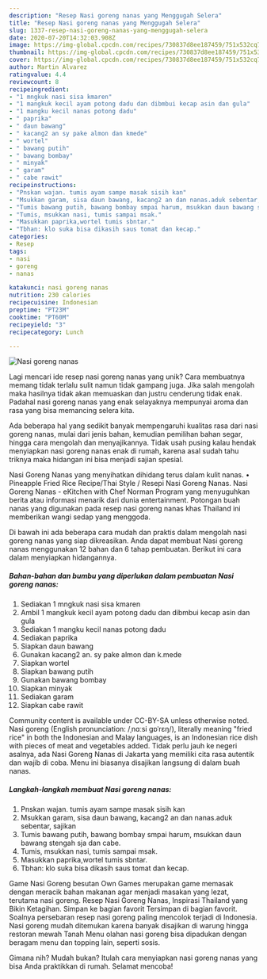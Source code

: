 ```yaml
---
description: "Resep Nasi goreng nanas yang Menggugah Selera"
title: "Resep Nasi goreng nanas yang Menggugah Selera"
slug: 1337-resep-nasi-goreng-nanas-yang-menggugah-selera
date: 2020-07-20T14:32:03.908Z
image: https://img-global.cpcdn.com/recipes/730837d8ee187459/751x532cq70/nasi-goreng-nanas-foto-resep-utama.jpg
thumbnail: https://img-global.cpcdn.com/recipes/730837d8ee187459/751x532cq70/nasi-goreng-nanas-foto-resep-utama.jpg
cover: https://img-global.cpcdn.com/recipes/730837d8ee187459/751x532cq70/nasi-goreng-nanas-foto-resep-utama.jpg
author: Martin Alvarez
ratingvalue: 4.4
reviewcount: 8
recipeingredient:
- "1 mngkuk nasi sisa kmaren"
- "1 mangkuk kecil ayam potong dadu dan dibmbui kecap asin dan gula"
- "1 mangku kecil nanas potong dadu"
- " paprika"
- " daun bawang"
- " kacang2 an sy pake almon dan kmede"
- " wortel"
- " bawang putih"
- " bawang bombay"
- " minyak"
- " garam"
- " cabe rawit"
recipeinstructions:
- "Pnskan wajan. tumis ayam sampe masak sisih kan"
- "Msukkan garam, sisa daun bawang, kacang2 an dan nanas.aduk sebentar, sajikan"
- "Tumis bawang putih, bawang bombay smpai harum, msukkan daun bawang stengah sja dan cabe."
- "Tumis, msukkan nasi, tumis sampai msak."
- "Masukkan paprika,wortel tumis sbntar."
- "Tbhan: klo suka bisa dikasih saus tomat dan kecap."
categories:
- Resep
tags:
- nasi
- goreng
- nanas

katakunci: nasi goreng nanas 
nutrition: 230 calories
recipecuisine: Indonesian
preptime: "PT23M"
cooktime: "PT60M"
recipeyield: "3"
recipecategory: Lunch

---
```



![Nasi goreng nanas](https://img-global.cpcdn.com/recipes/730837d8ee187459/751x532cq70/nasi-goreng-nanas-foto-resep-utama.jpg)

Lagi mencari ide resep nasi goreng nanas yang unik? Cara membuatnya memang tidak terlalu sulit namun tidak gampang juga. Jika salah mengolah maka hasilnya tidak akan memuaskan dan justru cenderung tidak enak. Padahal nasi goreng nanas yang enak selayaknya mempunyai aroma dan rasa yang bisa memancing selera kita.

Ada beberapa hal yang sedikit banyak mempengaruhi kualitas rasa dari nasi goreng nanas, mulai dari jenis bahan, kemudian pemilihan bahan segar, hingga cara mengolah dan menyajikannya. Tidak usah pusing kalau hendak menyiapkan nasi goreng nanas enak di rumah, karena asal sudah tahu triknya maka hidangan ini bisa menjadi sajian spesial.

Nasi Goreng Nanas yang menyihatkan dihidang terus dalam kulit nanas. • Pineapple Fried Rice Recipe/Thai Style / Resepi Nasi Goreng Nanas. Nasi Goreng Nanas - eKitchen with Chef Norman Program yang menyuguhkan berita atau informasi menarik dari dunia entertainment. Potongan buah nanas yang digunakan pada resep nasi goreng nanas khas Thailand ini memberikan wangi sedap yang menggoda.


Di bawah ini ada beberapa cara mudah dan praktis dalam mengolah nasi goreng nanas yang siap dikreasikan. Anda dapat membuat Nasi goreng nanas menggunakan 12 bahan dan 6 tahap pembuatan. Berikut ini cara dalam menyiapkan hidangannya.

<!--inarticleads1-->

##### Bahan-bahan dan bumbu yang diperlukan dalam pembuatan Nasi goreng nanas:

1. Sediakan 1 mngkuk nasi sisa kmaren
1. Ambil 1 mangkuk kecil ayam potong dadu dan dibmbui kecap asin dan gula
1. Sediakan 1 mangku kecil nanas potong dadu
1. Sediakan  paprika
1. Siapkan  daun bawang
1. Gunakan  kacang2 an. sy pake almon dan k.mede
1. Siapkan  wortel
1. Siapkan  bawang putih
1. Gunakan  bawang bombay
1. Siapkan  minyak
1. Sediakan  garam
1. Siapkan  cabe rawit


Community content is available under CC-BY-SA unless otherwise noted. Nasi goreng (English pronunciation: /ˌnɑːsi ɡɒˈrɛŋ/), literally meaning &#34;fried rice&#34; in both the Indonesian and Malay languages, is an Indonesian rice dish with pieces of meat and vegetables added. Tidak perlu jauh ke negeri asalnya, ada Nasi Goreng Nanas di Jakarta yang memiliki cita rasa autentik dan wajib di coba. Menu ini biasanya disajikan langsung di dalam buah nanas. 

<!--inarticleads2-->

##### Langkah-langkah membuat Nasi goreng nanas:

1. Pnskan wajan. tumis ayam sampe masak sisih kan
1. Msukkan garam, sisa daun bawang, kacang2 an dan nanas.aduk sebentar, sajikan
1. Tumis bawang putih, bawang bombay smpai harum, msukkan daun bawang stengah sja dan cabe.
1. Tumis, msukkan nasi, tumis sampai msak.
1. Masukkan paprika,wortel tumis sbntar.
1. Tbhan: klo suka bisa dikasih saus tomat dan kecap.


Game Nasi Goreng besutan Own Games merupakan game memasak dengan meracik bahan makanan agar menjadi masakan yang lezat, terutama nasi goreng. Resep Nasi Goreng Nanas, Inspirasi Thailand yang Bikin Ketagihan. Simpan ke bagian favorit Tersimpan di bagian favorit. Soalnya persebaran resep nasi goreng paling mencolok terjadi di Indonesia. Nasi goreng mudah ditemukan karena banyak disajikan di warung hingga restoran mewah Tanah Menu olahan nasi goreng bisa dipadukan dengan beragam menu dan topping lain, seperti sosis. 

Gimana nih? Mudah bukan? Itulah cara menyiapkan nasi goreng nanas yang bisa Anda praktikkan di rumah. Selamat mencoba!
